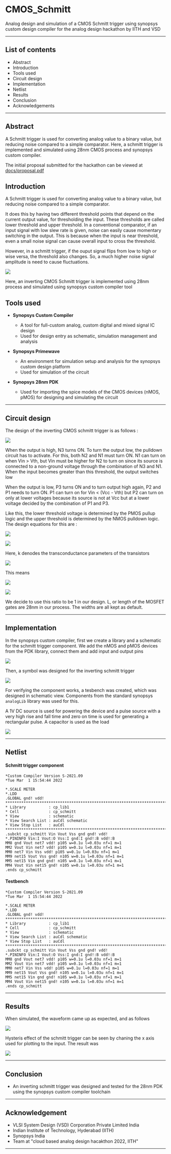 # CMOS_Schmitt
Analog design and simulation of a CMOS Schmitt trigger using synopsys custom design compiler for the analog design hackathon by IITH and VSD

---

## List of contents

- Abstract
- Introduction
- Tools used
- Circuit design
- Implementation
- Netlist
- Results
- Conclusion
- Acknowledgements

---

## Abstract

A Schmitt trigger is used for converting analog value to a binary value, but reducing noise compared to a simple comparator. Here, a schmitt trigger is implemented and simulated using 28nm CMOS process and synopsys custom compiler.

The initial proposal submitted for the hackathon can be viewed at [docs/proposal.pdf](docs/proposal.pdf)

## Introduction

A Schmitt trigger is used for converting analog value to a binary value, but reducing noise compared to a simple comparator. 

It does this by having two different threshold points that depend on the current output value, for thresholding the input. These thresholds are called lower threshold and upper threshold. In a conventional comparator, if an input signal with low slew rate is given, noise can easily cause momentary switching in the output. This is because when the input is near threshold, even a small noise signal can cause overall input to cross the threshold. 

However, in a schmitt trigger, if the ouput signal flips from low to high or wise versa, the threshold also changes. So, a much higher noise signal amplitude is need to cause fluctuations.

![](https://upload.wikimedia.org/wikipedia/commons/thumb/a/a9/Smitt_hysteresis_graph.svg/500px-Smitt_hysteresis_graph.svg.png)

Here, an inverting CMOS Schmitt trigger is implemented using 28nm process and simulated using synopsys custom compiler tool

## Tools used

- **Synopsys Custom Compiler**
  - A tool for full-custom analog, custom digital and mixed signal IC design
  - Used for design entry as schematic, simulation management and analysis

- **Synopsys Primewave**
  - An environment for simulation setup and analysis for the synopsys custom design platform
  - Used for simulation of the circuit

- **Synopsys 28nm PDK**
  - Used for importing the spice models of the CMOS devices (nMOS, pMOS) for designing and simulating the circuit

---

## Circuit design

The design of the inverting CMOS schmitt trigger is as follows :

![](docs/circuit.png)

When the output is high, N3 turns ON. To turn the output low, the pulldown circuit has to activate. For this, both N2 and N1 must turn ON. N1 can turn on when Vin > Vth, but Vin must be higher for N2 to turn on since its source is connected to a non-ground voltage through the combination of N3 and N1. When the input becomes greater than this threshold, the output switches low

When the output is low, P3 turns ON and to turn output high again, P2 and P1 needs to turn ON. P1 can turn on for Vin < (Vcc - Vth) but P2 can turn on only at lower voltages because its source is not at Vcc but at a lower voltage decided by the combination of P1 and P3.

Like this, the lower threshold voltage is determined by the PMOS pullup logic and the upper threshold is determined by the NMOS pulldown logic. The design equations for this are :

![](docs/v_low_thresh_eq.png)

![](docs/v_high_thresh_eq.png)

Here, k denodes the transconductance parameters of the transistors

![](docs/mosfet_k.png)

This means

![](docs/wl_nmos_eq.png)

![](docs/wl_pmos_eq.png)

We decide to use this ratio to be 1 in our design. L, or length of the MOSFET gates are 28nm in our process. The widths are all kept as default.

---

## Implementation

In the synopsys custom compiler, first we create a library and a schematic for the schmitt trigger component. We add the nMOS and pMOS devices from the PDK library, connect them and add input and output pins

![](docs/schematic.png)

Then, a symbol was designed for the inverting schmitt trigger

![](docs/symbol.png)

For verifying the component works, a tesbench was created, which was designed in schematic view. Components from the standard synopsys ```analogLib``` library was used for this.

A 1V DC source is used for powering the device and a pulse source with a very high rise and fall time and zero on time is used for generating a rectangular pulse. A capacitor is used as the load

![](docs/testbench.png)

---
## Netlist

#### Schmitt trigger component

```
*Custom Compiler Version S-2021.09
*Tue Mar  1 15:54:44 2022

*.SCALE METER
*.LDD
.GLOBAL gnd! vdd!
********************************************************************************
* Library          : cp_lib1
* Cell             : cp_schmitt
* View             : schematic
* View Search List : auCdl schematic
* View Stop List   : auCdl
********************************************************************************
.subckt cp_schmitt Vin Vout Vss gnd gnd! vdd!
*.PININFO Vin:I Vout:O Vss:I gnd:I gnd!:B vdd!:B
MM8 gnd Vout net7 vdd! p105 w=0.1u l=0.03u nf=1 m=1
MM2 Vout Vin net7 vdd! p105 w=0.1u l=0.03u nf=1 m=1
MM0 net7 Vin Vss vdd! p105 w=0.1u l=0.03u nf=1 m=1
MM9 net15 Vout Vss gnd! n105 w=0.1u l=0.03u nf=1 m=1
MM5 net15 Vin gnd gnd! n105 w=0.1u l=0.03u nf=1 m=1
MM4 Vout Vin net15 gnd! n105 w=0.1u l=0.03u nf=1 m=1
.ends cp_schmitt
```

#### Testbench

```
*Custom Compiler Version S-2021.09
*Tue Mar  1 15:54:44 2022

*.SCALE METER
*.LDD
.GLOBAL gnd! vdd!
********************************************************************************
* Library          : cp_lib1
* Cell             : cp_schmitt
* View             : schematic
* View Search List : auCdl schematic
* View Stop List   : auCdl
********************************************************************************
.subckt cp_schmitt Vin Vout Vss gnd gnd! vdd!
*.PININFO Vin:I Vout:O Vss:I gnd:I gnd!:B vdd!:B
MM8 gnd Vout net7 vdd! p105 w=0.1u l=0.03u nf=1 m=1
MM2 Vout Vin net7 vdd! p105 w=0.1u l=0.03u nf=1 m=1
MM0 net7 Vin Vss vdd! p105 w=0.1u l=0.03u nf=1 m=1
MM9 net15 Vout Vss gnd! n105 w=0.1u l=0.03u nf=1 m=1
MM5 net15 Vin gnd gnd! n105 w=0.1u l=0.03u nf=1 m=1
MM4 Vout Vin net15 gnd! n105 w=0.1u l=0.03u nf=1 m=1
.ends cp_schmitt  
```

---

## Results

When simulated, the waveform came up as expected, and as follows

![](docs/waveform.png)

Hysteris effect of the schmitt trigger can be seen by chaning the x axis used for plotting to the input. The result was

![](docs/hysterisis.png)

---

## Conclusion

- An inverting schmitt trigger was designed and tested for the 28nm PDK using the synopsys custom compiler toolchain

---

## Acknowledgement

- VLSI System Design (VSD) Corporation Private Limited India
- Indian Institute of Technology, Hyderabad (IITH)
- Synopsys India
- Team at "cloud based analog design hacakthon 2022, IITH"

---
